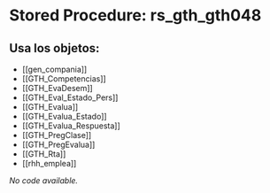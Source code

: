 # Stored Procedure: rs_gth_gth048

## Usa los objetos:
- [[gen_compania]]
- [[GTH_Competencias]]
- [[GTH_EvaDesem]]
- [[GTH_Eval_Estado_Pers]]
- [[GTH_Evalua]]
- [[GTH_Evalua_Estado]]
- [[GTH_Evalua_Respuesta]]
- [[GTH_PregClase]]
- [[GTH_PregEvalua]]
- [[GTH_Rta]]
- [[rhh_emplea]]

*No code available.*
